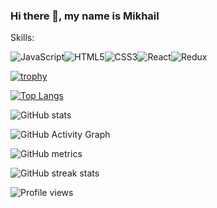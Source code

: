 ### Hi there 👋, my name is Mikhail

Skills:

<img alt="JavaScript" src="https://img.shields.io/badge/javascript%20-%23323330.svg?&style=for-the-badge&logo=javascript&logoColor=%23F7DF1E"/><img alt="HTML5" src="https://img.shields.io/badge/html5%20-%23E34F26.svg?&style=for-the-badge&logo=html5&logoColor=white"/><img alt="CSS3" src="https://img.shields.io/badge/css3%20-%231572B6.svg?&style=for-the-badge&logo=css3&logoColor=white"/><img alt="React" src="https://img.shields.io/badge/react%20-%2320232a.svg?&style=for-the-badge&logo=react&logoColor=%2361DAFB"/><img alt="Redux" src="https://img.shields.io/badge/redux%20-%23593d88.svg?&style=for-the-badge&logo=redux&logoColor=white"/>


[![trophy](https://github-profile-trophy.vercel.app/?username=mordgard)](https://github.com/ryo-ma/github-profile-trophy)

[![Top Langs](https://github-readme-stats.vercel.app/api/top-langs/?username=mordgard)](https://github.com/anuraghazra/github-readme-stats)

![GitHub stats](https://github-readme-stats.vercel.app/api?username=mordgard&show_icons=true)  

![GitHub Activity Graph](https://activity-graph.herokuapp.com/graph?username=mordgard)  

![GitHub metrics](https://metrics.lecoq.io/mordgard)  

![GitHub streak stats](https://github-readme-streak-stats.herokuapp.com/?user=mordgard)  

![Profile views](https://gpvc.arturio.dev/mordgard)  
<!--
**mordgard/mordgard** is a ✨ _special_ ✨ repository because its `README.md` (this file) appears on your GitHub profile.

Here are some ideas to get you started:

- 🔭 I’m currently working on ...
- 🌱 I’m currently learning ...
- 👯 I’m looking to collaborate on ...
- 🤔 I’m looking for help with ...
- 💬 Ask me about ...
- 📫 How to reach me: ...
- 😄 Pronouns: ...
- ⚡ Fun fact: ...
-->
